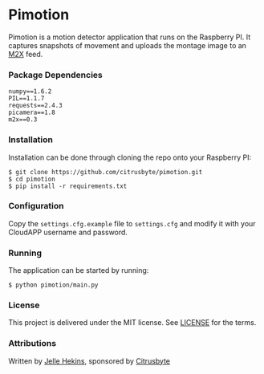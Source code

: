 Pimotion
========

Pimotion is a motion detector application that runs on the Raspberry PI. It captures snapshots of movement and uploads the montage image to an [M2X](https://m2x.att.com) feed.

### Package Dependencies

```
numpy==1.6.2
PIL==1.1.7
requests==2.4.3
picamera==1.8
m2x==0.3
```

### Installation

Installation can be done through cloning the repo onto your Raspberry PI:

	$ git clone https://github.com/citrusbyte/pimotion.git
	$ cd pimotion
	$ pip install -r requirements.txt


### Configuration

Copy the `settings.cfg.example` file to `settings.cfg` and modify it with your CloudAPP username and password.

### Running

The application can be started by running:

	$ python pimotion/main.py

### License

This project is delivered under the MIT license. See [LICENSE](LICENSE) for the terms.

### Attributions

Written by [Jelle Hekins](https://github.com/jellehenkens), sponsored by [Citrusbyte](https://citrusbyte.com/)
